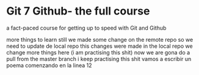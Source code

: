 # Git 7 Github- the full course

a fact-paced course for getting up to speed with Git and Github

more things to learn still
we made some change on the remote repo so we need to update de local repo
this changes were made in the local repo
we change more things here (i am practising this shit)
now we are gona do a pull from the master branch
i keep practising this shit
vamos a escribir un poema
comenzando en la linea 12

